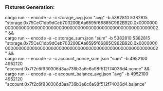 ### Fixtures Generation:

cargo run -- encode -a -c storage_avg.json "avg" -b 5382810 5382815 "storage.0x75CeC1db9dCeb703200EAa6595f66885C962B920.0x0000000000000000000000000000000000000000000000000000000000000002" && \
cargo run -- encode -a -c storage_sum.json "sum" -b 5382810 5382815 "storage.0x75CeC1db9dCeb703200EAa6595f66885C962B920.0x0000000000000000000000000000000000000000000000000000000000000002" && \
cargo run -- encode -a -c account_nonce_sum.json "sum" -b 4952100 4952120 "account.0x7f2c6f930306d3aa736b3a6c6a98f512f74036d4.nonce" && \
cargo run -- encode -a -c account_balance_avg.json "avg" -b 4952100 4952120 "account.0x7f2c6f930306d3aa736b3a6c6a98f512f74036d4.balance"
